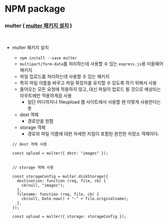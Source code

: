 # NPM package

### multer ( [multer 패키지 설치](https://www.npmjs.com/package/multer) )

<br />

- multer 패키지 설치

  - `npm install --save multer`
  - `multipart/form-data`를 처리하는데 사용할 수 있는 `express.js`용 미들웨어 패키지
  - 파일 업로드를 처리하는데 사용할 수 있는 패키지
  - 특히 파일 이름을 바꾸고 파일 확장자를 유지할 수 있도록 하기 위해서 사용
  - 들어오는 모든 요청에 적용하지 않고, 대신 파일이 업로드 될 것으로 예상되는 라우트에만 적용하게끔 사용
    - 일단 어디까지나 fileupload 웹 사이트에서 사용할 땐 이렇게 사용한다는 뜻
  - dest 객체
    - 경로만을 원함
  - storage 객체
    - 경로와 파일 이름에 대한 자세한 지침이 포함된 완전한 저장소 객체이다.

  ```
  // dest 객체 사용

  const upload = multer({ dest: "images" });


  // storage 객체 사용

  const storageConfig = multer.diskStorage({
    destination: function (req, file, cb) {
      cb(null, "images");
    },
    filename: function (req, file, cb) {
      cb(null, Date.now() + "-" + file.originalname);
    },
  });

  const upload = multer({ storage: storageConfig });
  ```
